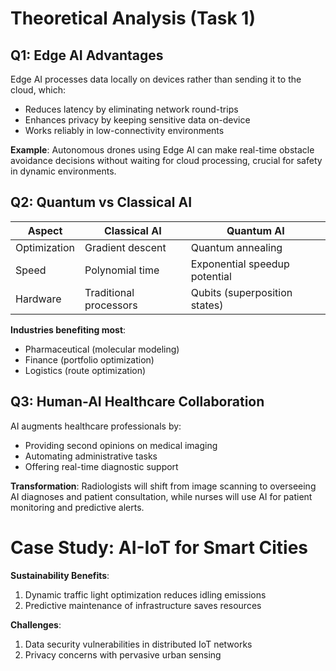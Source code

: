 # Theoretical Analysis (Task 1)

## Q1: Edge AI Advantages

Edge AI processes data locally on devices rather than sending it to the cloud, which:
- Reduces latency by eliminating network round-trips
- Enhances privacy by keeping sensitive data on-device
- Works reliably in low-connectivity environments

**Example**: Autonomous drones using Edge AI can make real-time obstacle avoidance decisions without waiting for cloud processing, crucial for safety in dynamic environments.

## Q2: Quantum vs Classical AI

| Aspect          | Classical AI               | Quantum AI                     |
|-----------------|---------------------------|--------------------------------|
| Optimization    | Gradient descent          | Quantum annealing             |
| Speed           | Polynomial time           | Exponential speedup potential  |
| Hardware        | Traditional processors    | Qubits (superposition states)  |

**Industries benefiting most**:
- Pharmaceutical (molecular modeling)
- Finance (portfolio optimization)
- Logistics (route optimization)

## Q3: Human-AI Healthcare Collaboration

AI augments healthcare professionals by:
- Providing second opinions on medical imaging
- Automating administrative tasks
- Offering real-time diagnostic support

**Transformation**:
Radiologists will shift from image scanning to overseeing AI diagnoses and patient consultation, while nurses will use AI for patient monitoring and predictive alerts.

# Case Study: AI-IoT for Smart Cities

**Sustainability Benefits**:
1. Dynamic traffic light optimization reduces idling emissions
2. Predictive maintenance of infrastructure saves resources

**Challenges**:
1. Data security vulnerabilities in distributed IoT networks
2. Privacy concerns with pervasive urban sensing 